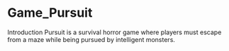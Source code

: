 # Game_Pursuit
Introduction Pursuit is a survival horror game where players must escape from a maze while being pursued by intelligent monsters. 
